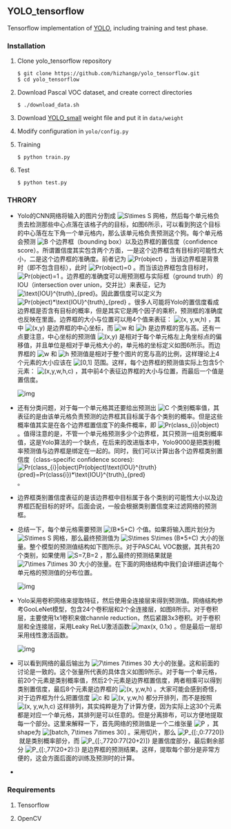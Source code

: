 ## YOLO_tensorflow

Tensorflow implementation of [YOLO](https://arxiv.org/pdf/1506.02640.pdf), including training and test phase.

### Installation

1. Clone yolo_tensorflow repository
	```Shell
	$ git clone https://github.com/hizhangp/yolo_tensorflow.git
    $ cd yolo_tensorflow
	```

2. Download Pascal VOC dataset, and create correct directories
	```Shell
	$ ./download_data.sh
	```

3. Download [YOLO_small](https://drive.google.com/file/d/0B5aC8pI-akZUNVFZMmhmcVRpbTA/view?usp=sharing)
weight file and put it in `data/weight`

4. Modify configuration in `yolo/config.py`

5. Training
	```Shell
	$ python train.py
	```

6. Test
	```Shell
	$ python test.py
	```

### THRORY

- Yolo的CNN网络将输入的图片分割成 ![S\times S](https://www.zhihu.com/equation?tex=S%5Ctimes+S) 网格，然后每个单元格负责去检测那些中心点落在该格子内的目标，如图6所示，可以看到狗这个目标的中心落在左下角一个单元格内，那么该单元格负责预测这个狗。每个单元格会预测 ![B](https://www.zhihu.com/equation?tex=B) 个边界框（bounding box）以及边界框的置信度（confidence score）。所谓置信度其实包含两个方面，一是这个边界框含有目标的可能性大小，二是这个边界框的准确度。前者记为 ![Pr(object)](https://www.zhihu.com/equation?tex=Pr%28object%29) ，当该边界框是背景时（即不包含目标），此时 ![Pr(object)=0](https://www.zhihu.com/equation?tex=Pr%28object%29%3D0) 。而当该边界框包含目标时， ![Pr(object)=1](https://www.zhihu.com/equation?tex=Pr%28object%29%3D1) 。边界框的准确度可以用预测框与实际框（ground truth）的IOU（intersection over union，交并比）来表征，记为 ![\text{IOU}^{truth}_{pred}](https://www.zhihu.com/equation?tex=%5Ctext%7BIOU%7D%5E%7Btruth%7D_%7Bpred%7D)。因此置信度可以定义为 ![Pr(object)*\text{IOU}^{truth}_{pred}](https://www.zhihu.com/equation?tex=Pr%28object%29%2A%5Ctext%7BIOU%7D%5E%7Btruth%7D_%7Bpred%7D) 。很多人可能将Yolo的置信度看成边界框是否含有目标的概率，但是其实它是两个因子的乘积，预测框的准确度也反映在里面。边界框的大小与位置可以用4个值来表征： ![(x, y,w,h)](https://www.zhihu.com/equation?tex=%28x%2C+y%2Cw%2Ch%29) ，其中 ![(x,y)](https://www.zhihu.com/equation?tex=%28x%2Cy%29) 是边界框的中心坐标，而 ![w](https://www.zhihu.com/equation?tex=w) 和 ![h](https://www.zhihu.com/equation?tex=h) 是边界框的宽与高。还有一点要注意，中心坐标的预测值 ![(x,y)](https://www.zhihu.com/equation?tex=%28x%2Cy%29) 是相对于每个单元格左上角坐标点的偏移值，并且单位是相对于单元格大小的，单元格的坐标定义如图6所示。而边界框的 ![w](https://www.zhihu.com/equation?tex=w) 和 ![h](https://www.zhihu.com/equation?tex=h) 预测值是相对于整个图片的宽与高的比例，这样理论上4个元素的大小应该在 ![[0,1]](https://www.zhihu.com/equation?tex=%5B0%2C1%5D) 范围。这样，每个边界框的预测值实际上包含5个元素： ![(x,y,w,h,c)](https://www.zhihu.com/equation?tex=%28x%2Cy%2Cw%2Ch%2Cc%29) ，其中前4个表征边界框的大小与位置，而最后一个值是置信度。

  ![img](https://pic2.zhimg.com/80/v2-fdfea5fcb4ff3ecc327758878e4ad6e1_hd.jpg)

- 还有分类问题，对于每一个单元格其还要给出预测出 ![C](https://www.zhihu.com/equation?tex=C) 个类别概率值，其表征的是由该单元格负责预测的边界框其目标属于各个类别的概率。但是这些概率值其实是在各个边界框置信度下的条件概率，即 ![Pr(class_{i}|object)](https://www.zhihu.com/equation?tex=Pr%28class_%7Bi%7D%7Cobject%29) 。值得注意的是，不管一个单元格预测多少个边界框，其只预测一组类别概率值，这是Yolo算法的一个缺点，在后来的改进版本中，Yolo9000是把类别概率预测值与边界框是绑定在一起的。同时，我们可以计算出各个边界框类别置信度（class-specific confidence scores):![Pr(class_{i}|object)*Pr(object)*\text{IOU}^{truth}_{pred}=Pr(class_{i})*\text{IOU}^{truth}_{pred}](https://www.zhihu.com/equation?tex=Pr%28class_%7Bi%7D%7Cobject%29%2APr%28object%29%2A%5Ctext%7BIOU%7D%5E%7Btruth%7D_%7Bpred%7D%3DPr%28class_%7Bi%7D%29%2A%5Ctext%7BIOU%7D%5E%7Btruth%7D_%7Bpred%7D) 。

- 边界框类别置信度表征的是该边界框中目标属于各个类别的可能性大小以及边界框匹配目标的好坏。后面会说，一般会根据类别置信度来过滤网络的预测框。

- 总结一下，每个单元格需要预测 ![(B*5+C)](https://www.zhihu.com/equation?tex=%28B%2A5%2BC%29) 个值。如果将输入图片划分为 ![S\times S](https://www.zhihu.com/equation?tex=S%5Ctimes+S) 网格，那么最终预测值为 ![S\times S\times (B*5+C)](https://www.zhihu.com/equation?tex=S%5Ctimes+S%5Ctimes+%28B%2A5%2BC%29) 大小的张量。整个模型的预测值结构如下图所示。对于PASCAL VOC数据，其共有20个类别，如果使用 ![S=7,B=2](https://www.zhihu.com/equation?tex=S%3D7%2CB%3D2) ，那么最终的预测结果就是 ![7\times 7\times 30](https://www.zhihu.com/equation?tex=7%5Ctimes+7%5Ctimes+30) 大小的张量。在下面的网络结构中我们会详细讲述每个单元格的预测值的分布位置。

  ![img](https://pic2.zhimg.com/80/v2-258df167ee37b5594c72562b4ae61d1a_hd.jpg)

- Yolo采用卷积网络来提取特征，然后使用全连接层来得到预测值。网络结构参考GooLeNet模型，包含24个卷积层和2个全连接层，如图8所示。对于卷积层，主要使用1x1卷积来做channle reduction，然后紧跟3x3卷积。对于卷积层和全连接层，采用Leaky ReLU激活函数:![max(x, 0.1x)](https://www.zhihu.com/equation?tex=max%28x%2C+0.1x%29) 。但是最后一层却采用线性激活函数。

  ![img](https://pic1.zhimg.com/80/v2-5d099287b1237fa975b1c19bacdfc07f_hd.jpg)

- 可以看到网络的最后输出为 ![7\times 7\times 30](https://www.zhihu.com/equation?tex=7%5Ctimes+7%5Ctimes+30) 大小的张量。这和前面的讨论是一致的。这个张量所代表的具体含义如图9所示。对于每一个单元格，前20个元素是类别概率值，然后2个元素是边界框置信度，两者相乘可以得到类别置信度，最后8个元素是边界框的 ![(x, y,w,h)](https://www.zhihu.com/equation?tex=%28x%2C+y%2Cw%2Ch%29) 。大家可能会感到奇怪，对于边界框为什么把置信度 ![c](https://www.zhihu.com/equation?tex=c) 和 ![(x, y,w,h)](https://www.zhihu.com/equation?tex=%28x%2C+y%2Cw%2Ch%29) 都分开排列，而不是按照 ![(x, y,w,h,c)](https://www.zhihu.com/equation?tex=%28x%2C+y%2Cw%2Ch%2Cc%29) 这样排列，其实纯粹是为了计算方便，因为实际上这30个元素都是对应一个单元格，其排列是可以任意的。但是分离排布，可以方便地提取每一个部分。这里来解释一下，首先网络的预测值是一个二维张量 ![P](https://www.zhihu.com/equation?tex=P) ，其shape为 ![[batch, 7\times 7\times 30]](https://www.zhihu.com/equation?tex=%5Bbatch%2C+7%5Ctimes+7%5Ctimes+30%5D) 。采用切片，那么 ![P_{[:,0:7*7*20]}](https://www.zhihu.com/equation?tex=P_%7B%5B%3A%2C0%3A7%2A7%2A20%5D%7D) 就是类别概率部分，而 ![P_{[:,7*7*20:7*7*(20+2)]}](https://www.zhihu.com/equation?tex=P_%7B%5B%3A%2C7%2A7%2A20%3A7%2A7%2A%2820%2B2%29%5D%7D) 是置信度部分，最后剩余部分 ![P_{[:,7*7*(20+2):]}](https://www.zhihu.com/equation?tex=P_%7B%5B%3A%2C7%2A7%2A%2820%2B2%29%3A%5D%7D) 是边界框的预测结果。这样，提取每个部分是非常方便的，这会方面后面的训练及预测时的计算。

- 

  

  

 

### Requirements

1. Tensorflow

2. OpenCV
